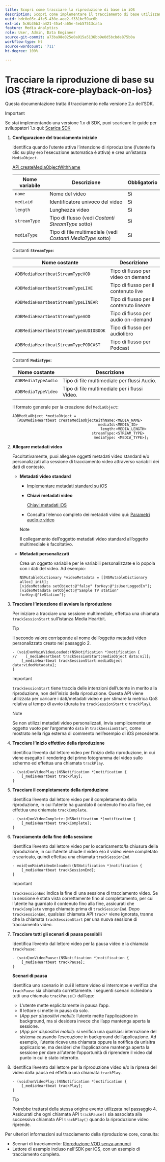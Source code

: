 ```yaml
---
title: Scopri come tracciare la riproduzione di base in iOS
description: Scopri come implementare il tracciamento di base utilizzando Media SDK su iOS.
uuid: bdc0e05c-4fe5-430e-aee2-f331bc59ac6b
exl-id: 5c6b36b3-a421-45a4-a65e-4eb57513ca4a
feature: Media Analytics
role: User, Admin, Data Engineer
source-git-commit: a73ba98e025e0a915a5136bb9e0d5bcbde875b0a
workflow-type: ht
source-wordcount: '711'
ht-degree: 100%

---
```


# Tracciare la riproduzione di base su iOS {#track-core-playback-on-ios}

Questa documentazione tratta il tracciamento nella versione 2.x dell’SDK.

>[!IMPORTANT]
>Se stai implementando una versione 1.x di SDK, puoi scaricare le guide per sviluppatori 1.x qui: [Scarica SDK](/help/getting-started/download-sdks.md)

1. **Configurazione del tracciamento iniziale**

   Identifica quando l’utente attiva l’intenzione di riproduzione (l’utente fa clic su play e/o l’esecuzione automatica è attiva) e crea un’istanza `MediaObject`.

   [API createMediaObjectWithName](https://adobe-marketing-cloud.github.io/media-sdks/reference/ios/Classes/ADBMediaHeartbeat.html#//api/name/createMediaObjectWithName:mediaId:length:streamType:mediaType:)

   | Nome variabile | Descrizione | Obbligatorio |
   |---|---|---|
   | `name` | Nome del video | Sì |
   | `mediaid` | Identificatore univoco del video | Sì |
   | `length` | Lunghezza video | Sì |
   | `streamType` | Tipo di flusso (vedi _Costanti StreamType_ sotto) | Sì |
   | `mediaType` | Tipo di file multimediale (vedi _Costanti MediaType_ sotto) | Sì |

   Costanti **`StreamType`:**

   | Nome costante | Descrizione |
   |---|---|
   | `ADBMediaHeartbeatStreamTypeVOD` | Tipo di flusso per video on demand |
   | `ADBMediaHeartbeatStreamTypeLIVE` | Tipo di flusso per il contenuto live |
   | `ADBMediaHeartbeatStreamTypeLINEAR` | Tipo di flusso per il contenuto lineare |
   | `ADBMediaHeartbeatStreamTypeAOD` | Tipo di flusso per audio on-demand |
   | `ADBMediaHeartbeatStreamTypeAUDIOBOOK` | Tipo di flusso per audiolibro |
   | `ADBMediaHeartbeatStreamTypePODCAST` | Tipo di flusso per Podcast |

   Costanti **`MediaType`:**

   | Nome costante | Descrizione |
   |---|---|
   | `ADBMediaTypeAudio` | Tipo di file multimediale per flussi Audio. |
   | `ADBMediaTypeVideo` | Tipo di file multimediale per i flussi Video. |

   Il formato generale per la creazione del `MediaObject`:

   ```
   ADBMediaObject *mediaObject =  
     [ADBMediaHeartbeat createMediaObjectWithName:<MEDIA_NAME>
                                          mediaId:<MEDIA_ID>
                                           length:<MEDIA_LENGTH>                       
                                       streamType:<STREAM_TYPE>
                                        mediaType: <MEDIA_TYPE>];
   ```

1. **Allegare metadati video**

   Facoltativamente, puoi allegare oggetti metadati video standard e/o personalizzati alla sessione di tracciamento video attraverso variabili dei dati di contesto.

   * **Metadati video standard**

      * [Implementare metadati standard su iOS](/help/use-cases/track-av-playback/impl-std-metadata/impl-std-metadata-ios.md)
      * **Chiavi metadati video**

         [Chiavi metadati iOS](/help/use-cases/track-av-playback/impl-std-metadata/ios-metadata-keys.md)

      * Consulta l’elenco completo dei metadati video qui: [Parametri audio e video](/help/implementation/variables/audio-video-parameters.md)
      >[!NOTE]
      >
      >Il collegamento dell’oggetto metadati video standard all’oggetto multimediale è facoltativo.

   * **Metadati personalizzati**

      Crea un oggetto variabile per le variabili personalizzate e lo popola con i dati del video. Ad esempio:

      ```
      NSMutableDictionary *videoMetadata = [[NSMutableDictionary alloc] init];
      [videoMetadata setObject:@"false" forKey:@"isUserLoggedIn"];
      [videoMetadata setObject:@"Sample TV station" forKey:@"tvStation"];
      ```


1. **Tracciare l’intenzione di avviare la riproduzione**

   Per iniziare a tracciare una sessione multimediale, effettua una chiamata `trackSessionStart` sull’istanza Media Heartbit.

   >[!TIP]
   >
   >Il secondo valore corrisponde al nome dell’oggetto metadati video personalizzato creato nel passaggio 2.

   ```
   - (void)onMainVideoLoaded:(NSNotification *)notification {
   //    [_mediaHeartbeat trackSessionStart:mediaObject data:nil];
       [_mediaHeartbeat trackSessionStart:mediaObject data:videoMetadata];
   }
   ```

   >[!IMPORTANT]
   >
   >`trackSessionStart` tiene traccia delle intenzioni dell’utente in merito alla riproduzione, non dell’inizio della riproduzione. Questa API viene utilizzata per caricare i dati/metadati video e per stimare la metrica QoS relativa al tempo di avvio (durata tra `trackSessionStart` e `trackPlay`).

   >[!NOTE]
   >
   >Se non utilizzi metadati video personalizzati, invia semplicemente un oggetto vuoto per l’argomento `data` in `trackSessionStart`, come mostrato nella riga esterna di commento nell’esempio di iOS precedente.

1. **Tracciare l’inizio effettivo della riproduzione**

   Identifica l’evento dal lettore video per l’inizio della riproduzione, in cui viene eseguito il rendering del primo fotogramma del video sullo schermo ed effettua una chiamata `trackPlay`.

   ```
   - (void)onVideoPlay:(NSNotification *)notification {
       [_mediaHeartbeat trackPlay];
   }
   ```

1. **Tracciare il completamento della riproduzione**

   Identifica l’evento dal lettore video per il completamento della riproduzione, in cui l’utente ha guardato il contenuto fino alla fine, ed effettua una chiamata `trackComplete`.

   ```
   - (void)onVideoComplete:(NSNotification *)notification {
       [_mediaHeartbeat trackComplete];
   }
   ```

1. **Tracciamento della fine della sessione**

   Identifica l’evento dal lettore video per lo scaricamento/la chiusura della riproduzione, in cui l’utente chiude il video e/o il video viene completato e scaricato, quindi effettua una chiamata `trackSessionEnd`.

   ```
   - void)onMainVideoUnloaded:(NSNotification *)notification {
       [_mediaHeartbeat trackSessionEnd];
   }
   ```

   >[!IMPORTANT]
   >
   >`trackSessionEnd` indica la fine di una sessione di tracciamento video. Se la sessione è stata vista correttamente fino al completamento, per cui l’utente ha guardato il contenuto fino alla fine, assicurati che `trackComplete` venga chiamato prima di `trackSessionEnd`. Dopo `trackSessionEnd`, qualsiasi chiamata API `track*` viene ignorata, tranne che la chiamata `trackSessionStart` per una nuova sessione di tracciamento video.

1. **Tracciare tutti gli scenari di pausa possibili**

   Identifica l’evento dal lettore video per la pausa video e la chiamata `trackPause`:

   ```
   - (void)onVideoPause:(NSNotification *)notification {
       [_mediaHeartbeat trackPause];
   }
   ```

   **Scenari di pausa**

   Identifica uno scenario in cui il lettore video si interrompe e verifica che `trackPause` sia chiamato correttamente. I seguenti scenari richiedono tutti una chiamata `trackPause()` dall’app:

   * L’utente mette esplicitamente in pausa l’app.
   * Il lettore si mette in pausa da solo.
   * (*App per dispositivi mobili*): l’utente mette l’applicazione in background, ma si desidera invece che l’app mantenga aperta la sessione.
   * (*App per dispositivi mobili*): si verifica una qualsiasi interruzione del sistema causando l’esecuzione in background dell’applicazione. Ad esempio, l’utente riceve una chiamata oppure la notifica da un’altra applicazione, ma desideri che l’applicazione mantenga aperta la sessione per dare all’utente l’opportunità di riprendere il video dal punto in cui è stato interrotto.

1. Identifica l’evento dal lettore per la riproduzione video e/o la ripresa del video dalla pausa ed effettua una chiamata `trackPlay`.

   ```
   - (void)onVideoPlay:(NSNotification *)notification {
       [_mediaHeartbeat trackPlay];
   }
   ```

   >[!TIP]
   >
   >Potrebbe trattarsi della stessa origine evento utilizzata nel passaggio 4. Assicurati che ogni chiamata API `trackPause()` sia associata alla successiva chiamata API `trackPlay()` quando la riproduzione video riprende.

Per ulteriori informazioni sul tracciamento della riproduzione core, consulta:

* Scenari di tracciamento: [Riproduzione VOD senza annunci](/help/use-cases/tracking-scenarios/vod-no-intrs-details.md)
* Lettore di esempio incluso nell’SDK per iOS, con un esempio di tracciamento completo.
